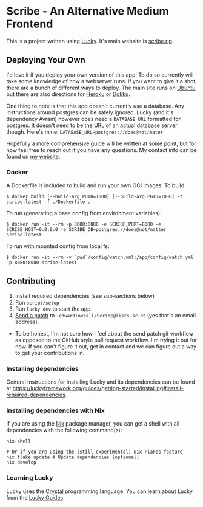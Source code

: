 # Scribe - An Alternative Medium Frontend

This is a project written using [Lucky](https://luckyframework.org). It's main website is [scribe.rip](https://scribe.rip).

## Deploying Your Own

I'd love it if you deploy your own version of this app! To do so currently will take some knowledge of how a webserver runs. If you want to give it a shot, there are a bunch of different ways to deploy. The main site runs on [Ubuntu](https://luckyframework.org/guides/deploying/ubuntu) but there are also directions for [Heroku](https://luckyframework.org/guides/deploying/heroku) or [Dokku](https://luckyframework.org/guides/deploying/dokku).

One thing to note is that this app doesn't currently use a database. Any instructions around postgres can be safely ignored. Lucky (and it's dependency Avram) however does need a `DATABASE_URL` formatted for postgres. It doesn't need to be the URL of an actual database server though. Here's mine: `DATABASE_URL=postgres://does@not/mater`

Hopefully a more comprehensive guide will be written at some point, but for now feel free to reach out if you have any questions. My contact info can be found on [my website](https://edwardloveall.com).

### Docker

A Dockerfile is included to build and run your own OCI images. To build:

```
$ docker build [--build-arg PUID=1000] [--build-arg PGID=1000] -t scribe:latest -f ./Dockerfile .
```

To run (generating a base config from environment variables):

```
$ docker run -it --rm -p 8080:8080 -e SCRIBE_PORT=8080 -e SCRIBE_HOST=0.0.0.0 -e SCRIBE_DB=postgres://does@not/matter scribe:latest
```

To run with mounted config from local fs:

```
$ docker run -it --rm -v `pwd`/config/watch.yml:/app/config/watch.yml -p 8080:8080 scribe:latest
```

## Contributing

1. Install required dependencies (see sub-sections below)
1. Run `script/setup`
1. Run `lucky dev` to start the app
1. [Send a patch](https://man.sr.ht/git.sr.ht/#sending-patches-upstream) to `~edwardloveall/Scribe@lists.sr.ht` (yes that's an email address).
  * To be honest, I'm not sure how I feel about the send patch git workflow as opposed to the GitHub style pull request workflow. I'm trying it out for now. If you can't figure it out, get in contact and we can figure out a way to get your contributions in.

### Installing dependencies

General instructions for installing Lucky and its dependencies can be found at <https://luckyframework.org/guides/getting-started/installing#install-required-dependencies>.

### Installing dependencies with Nix

If you are using the [Nix](https://nixos.org/) package manager, you can get a shell with all dependencies with the following command(s):

``` shell
nix-shell

# Or if you are using the (still experimental) Nix Flakes feature
nix flake update # Update dependencies (optional)
nix develop
```

### Learning Lucky

Lucky uses the [Crystal](https://crystal-lang.org) programming language. You can learn about Lucky from the [Lucky Guides](https://luckyframework.org/guides/getting-started/why-lucky).
